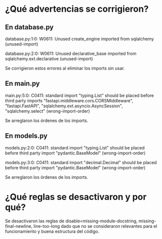 # ¿Qué advertencias se corrigieron?

## En database.py

database.py:1:0: W0611: Unused create_engine imported from sqlalchemy (unused-import)

database.py:2:0: W0611: Unused declarative_base imported from sqlalchemy.ext.declarative (unused-import)

Se corrigieron estos errores al eliminar los imports sin usar.

## En main.py

main.py:5:0: C0411: standard import "typing.List" should be placed before third party imports "fastapi.middleware.cors.CORSMiddleware", "fastapi.FastAPI", "sqlalchemy.ext.asyncio.AsyncSession", "sqlalchemy.select" (wrong-import-order)

Se arreglaron los órdenes de los imports.

## En models.py

models.py:2:0: C0411: standard import "typing.List" should be placed before third party import "pydantic.BaseModel" (wrong-import-order)

models.py:3:0: C0411: standard import "decimal.Decimal" should be placed before third party import "pydantic.BaseModel" (wrong-import-order)

Se arreglaron los órdenes de los imports.

# ¿Qué reglas se desactivaron y por qué?

Se desactivaron las reglas de disable=missing-module-docstring, missing-final-newline, line-too-long dado que no se consideraron relevantes para el funcionamiento y buena estructura del código.
